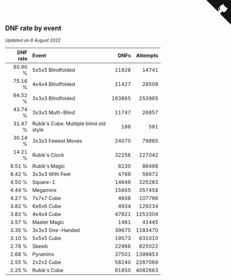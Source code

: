 ## DNF rate by event

*Updated on  8 August 2022*

| DNF rate | Event | DNFs | Attempts |
| ---: | :--- | ---: | ---: |
| 80.90 % | 5x5x5 Blindfolded | 11926 | 14741 |
| 75.16 % | 4x4x4 Blindfolded | 21427 | 28508 |
| 64.52 % | 3x3x3 Blindfolded | 163865 | 253965 |
| 43.74 % | 3x3x3 Multi-Blind | 11747 | 26857 |
| 31.47 % | Rubik's Cube: Multiple blind old style | 186 | 591 |
| 30.14 % | 3x3x3 Fewest Moves | 24070 | 79865 |
| 14.21 % | Rubik's Clock | 32256 | 227042 |
| 9.51 % | Rubik's Magic | 8230 | 86498 |
| 8.42 % | 3x3x3 With Feet | 4769 | 56672 |
| 4.50 % | Square-1 | 14646 | 325283 |
| 4.44 % | Megaminx | 15855 | 357458 |
| 4.27 % | 7x7x7 Cube | 4608 | 107796 |
| 3.82 % | 6x6x6 Cube | 4934 | 129234 |
| 3.82 % | 4x4x4 Cube | 47821 | 1253304 |
| 3.57 % | Master Magic | 1481 | 41445 |
| 3.35 % | 3x3x3 One-Handed | 39675 | 1183470 |
| 3.10 % | 5x5x5 Cube | 19573 | 631010 |
| 2.78 % | Skewb | 22966 | 825022 |
| 2.68 % | Pyraminx | 37501 | 1399853 |
| 2.55 % | 2x2x2 Cube | 58240 | 2287069 |
| 2.25 % | Rubik's Cube | 91850 | 4082663 |


<a href="https://github.com/JustinTimeCuber/wca_statistics" class="github-corner" aria-label="View source on Github"><svg width="80" height="80" viewBox="0 0 250 250" style="fill:#151513; color:#fff; position: absolute; top: 0; border: 0; right: 0;" aria-hidden="true"><path d="M0,0 L115,115 L130,115 L142,142 L250,250 L250,0 Z"></path><path d="M128.3,109.0 C113.8,99.7 119.0,89.6 119.0,89.6 C122.0,82.7 120.5,78.6 120.5,78.6 C119.2,72.0 123.4,76.3 123.4,76.3 C127.3,80.9 125.5,87.3 125.5,87.3 C122.9,97.6 130.6,101.9 134.4,103.2" fill="currentColor" style="transform-origin: 130px 106px;" class="octo-arm"></path><path d="M115.0,115.0 C114.9,115.1 118.7,116.5 119.8,115.4 L133.7,101.6 C136.9,99.2 139.9,98.4 142.2,98.6 C133.8,88.0 127.5,74.4 143.8,58.0 C148.5,53.4 154.0,51.2 159.7,51.0 C160.3,49.4 163.2,43.6 171.4,40.1 C171.4,40.1 176.1,42.5 178.8,56.2 C183.1,58.6 187.2,61.8 190.9,65.4 C194.5,69.0 197.7,73.2 200.1,77.6 C213.8,80.2 216.3,84.9 216.3,84.9 C212.7,93.1 206.9,96.0 205.4,96.6 C205.1,102.4 203.0,107.8 198.3,112.5 C181.9,128.9 168.3,122.5 157.7,114.1 C157.9,116.9 156.7,120.9 152.7,124.9 L141.0,136.5 C139.8,137.7 141.6,141.9 141.8,141.8 Z" fill="currentColor" class="octo-body"></path></svg></a><style>.github-corner:hover .octo-arm{animation:octocat-wave 560ms ease-in-out}@keyframes octocat-wave{0%,100%{transform:rotate(0)}20%,60%{transform:rotate(-25deg)}40%,80%{transform:rotate(10deg)}}@media (max-width:500px){.github-corner:hover .octo-arm{animation:none}.github-corner .octo-arm{animation:octocat-wave 560ms ease-in-out}}</style>
